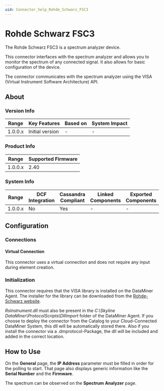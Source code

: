 ```yaml
---
uid: Connector_help_Rohde_Schwarz_FSC3
---
```


# Rohde Schwarz FSC3

The Rohde Schwarz FSC3 is a spectrum analyzer device.

This connector interfaces with the spectrum analyzer and allows you to monitor the spectrum of any connected signal. It also allows for basic configuration of the device.

The connector communicates with the spectrum analyzer using the VISA (Virtual Instrument Software Architecture) API.

## About

### Version Info

| Range     | Key Features     | Based on     | System Impact     |
|-----------|------------------|--------------|-------------------|
| 1.0.0.x   | Initial version  | -            | -                 |

### Product Info

| Range     | Supported Firmware     |
|-----------|------------------------|
| 1.0.0.x   | 2.40                   |

### System Info

| Range     | DCF Integration     | Cassandra Compliant     | Linked Components     | Exported Components     |
|-----------|---------------------|-------------------------|-----------------------|-------------------------|
| 1.0.0.x   | No                  | Yes                     | -                     | -                       |

## Configuration

### Connections

#### Virtual Connection

This connector uses a virtual connection and does not require any input during element creation.

### Initialization

This connector requires that the VISA library is installed on the DataMiner Agent. The installer for the library can be downloaded from the [Rohde-Schwarz website](https://www.rohde-schwarz.com/us/driver-pages/remote-control/3-visa-and-tools_231388.html).

*RsInstrument.dll* must also be present in the *C:\Skyline DataMiner\ProtocolScripts\DllImport* folder of the DataMiner Agent. If you choose to deploy the connector from the Catalog to your Cloud-Connected DataMiner System, this dll will be automatically stored there. Also if you install the connector via a .dmprotocol-Package, the dll will be included and added in the correct location.

## How to Use

On the **General** page, the **IP Address** parameter must be filled in order for the polling to start. That page also displays generic information like the **Serial Number** and the **Firmware**.

The spectrum can be observed on the **Spectrum** **Analyzer** page.
